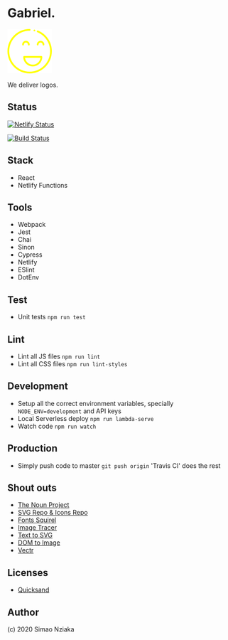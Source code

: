 # Gabriel.

![Gabriel.](./smile-logo.svg)

We deliver logos.

## Status

[![Netlify Status](https://api.netlify.com/api/v1/badges/b724d073-0aa5-49b4-81db-af6ec2b97722/deploy-status)](https://app.netlify.com/sites/logomaker/deploys)

[![Build Status](https://travis-ci.org/akaizn-junior/logomaker.svg?branch=master)](https://travis-ci.org/akaizn-junior/logomaker)

## Stack

- React
- Netlify Functions

## Tools

- Webpack
- Jest
- Chai
- Sinon
- Cypress
- Netlify
- ESlint
- DotEnv

## Test

- Unit tests `npm run test`

## Lint

- Lint all JS files `npm run lint`
- Lint all CSS files `npm run lint-styles`

## Development

- Setup all the correct environment variables, specially `NODE_ENV=development` and API keys
- Local Serverless deploy `npm run lambda-serve`
- Watch code `npm run watch`

## Production

- Simply push code to master `git push origin` 'Travis CI' does the rest

## Shout outs

- [The Noun Project](https://thenounproject.com/)
- [SVG Repo & Icons Repo](svgrepo.com/)
- [Fonts Squirel](https://www.fontsquirrel.com/fonts/quicksand)
- [Image Tracer](https://github.com/jankovicsandras/imagetracerjs)
- [Text to SVG](https://www.npmjs.com/package/text-to-svg)
- [DOM to Image](https://github.com/tsayen/dom-to-image)
- [Vectr](https://vectr.com)

## Licenses

- [Quicksand](https://www.fontsquirrel.com/license/quicksand)

## Author

(c) 2020 Simao Nziaka

